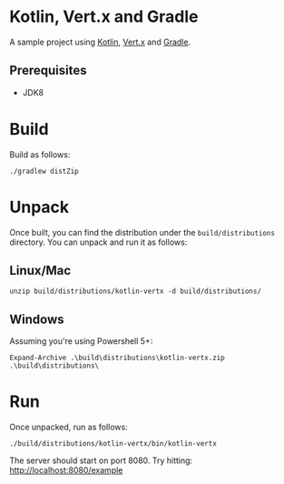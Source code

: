 # Kotlin, Vert.x and Gradle

A sample project using [Kotlin](http://kotlinlang.org), [Vert.x](http://vertx.io) and [Gradle](http://gradle.org).

## Prerequisites

- JDK8

# Build

Build as follows:

    ./gradlew distZip

# Unpack

Once built, you can find the distribution under the `build/distributions` directory. You can unpack and run it as follows:

## Linux/Mac

    unzip build/distributions/kotlin-vertx -d build/distributions/

## Windows

Assuming you're using Powershell 5+:

    Expand-Archive .\build\distributions\kotlin-vertx.zip  .\build\distributions\

# Run

Once unpacked, run as follows:

    ./build/distributions/kotlin-vertx/bin/kotlin-vertx

The server should start on port 8080. Try hitting: [http://localhost:8080/example](http://localhost:8080/example)
